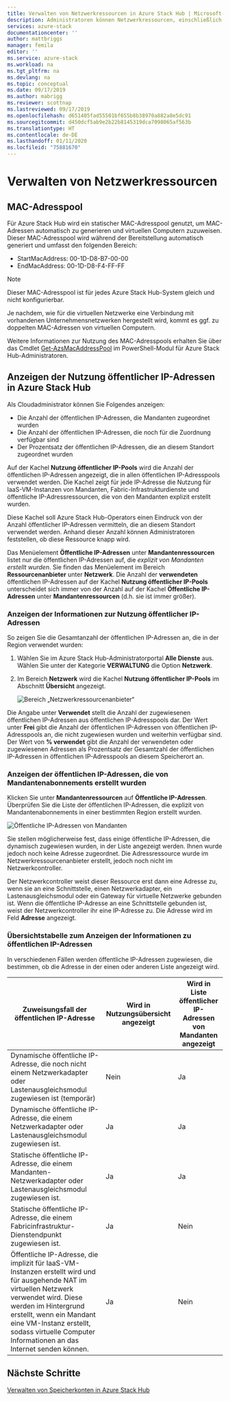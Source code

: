 ```yaml
---
title: Verwalten von Netzwerkressourcen in Azure Stack Hub | Microsoft-Dokumentation
description: Administratoren können Netzwerkressourcen, einschließlich des MAC-Adresspools und der Nutzung öffentlicher IP-Adressen in einer Region verwalten.
services: azure-stack
documentationcenter: ''
author: mattbriggs
manager: femila
editor: ''
ms.service: azure-stack
ms.workload: na
ms.tgt_pltfrm: na
ms.devlang: na
ms.topic: conceptual
ms.date: 09/17/2019
ms.author: mabrigg
ms.reviewer: scottnap
ms.lastreviewed: 09/17/2019
ms.openlocfilehash: d651405fad55501bf655b8b38970a882a8e5dc91
ms.sourcegitcommit: d450dcf5ab9e2b22b8145319dca7098065af563b
ms.translationtype: HT
ms.contentlocale: de-DE
ms.lasthandoff: 01/11/2020
ms.locfileid: "75881670"
---
```

# <a name="manage-network-resources"></a>Verwalten von Netzwerkressourcen

## <a name="mac-address-pool"></a>MAC-Adresspool

Für Azure Stack Hub wird ein statischer MAC-Adresspool genutzt, um MAC-Adressen automatisch zu generieren und virtuellen Computern zuzuweisen.
Dieser MAC-Adresspool wird während der Bereitstellung automatisch generiert und umfasst den folgenden Bereich:

- StartMacAddress: 00-1D-D8-B7-00-00
- EndMacAddress: 00-1D-D8-F4-FF-FF

> [!Note]  
> Dieser MAC-Adresspool ist für jedes Azure Stack Hub-System gleich und nicht konfigurierbar.

Je nachdem, wie für die virtuellen Netzwerke eine Verbindung mit vorhandenen Unternehmensnetzwerken hergestellt wird, kommt es ggf. zu doppelten MAC-Adressen von virtuellen Computern.

Weitere Informationen zur Nutzung des MAC-Adresspools erhalten Sie über das Cmdlet [Get-AzsMacAddressPool](https://docs.microsoft.com/powershell/module/azs.fabric.admin/get-azsmacaddresspool) im PowerShell-Modul für Azure Stack Hub-Administratoren.

## <a name="view-public-ip-address-consumption-in-azure-stack-hub"></a>Anzeigen der Nutzung öffentlicher IP-Adressen in Azure Stack Hub

Als Cloudadministrator können Sie Folgendes anzeigen:
 - Die Anzahl der öffentlichen IP-Adressen, die Mandanten zugeordnet wurden
 - Die Anzahl der öffentlichen IP-Adressen, die noch für die Zuordnung verfügbar sind
 - Der Prozentsatz der öffentlichen IP-Adressen, die an diesem Standort zugeordnet wurden

Auf der Kachel **Nutzung öffentlicher IP-Pools** wird die Anzahl der öffentlichen IP-Adressen angezeigt, die in allen öffentlichen IP-Adresspools verwendet werden. Die Kachel zeigt für jede IP-Adresse die Nutzung für IaaS-VM-Instanzen von Mandanten, Fabric-Infrastrukturdienste und öffentliche IP-Adressressourcen, die von den Mandanten explizit erstellt wurden.

Diese Kachel soll Azure Stack Hub-Operators einen Eindruck von der Anzahl öffentlicher IP-Adressen vermitteln, die an diesem Standort verwendet werden. Anhand dieser Anzahl können Administratoren feststellen, ob diese Ressource knapp wird.

Das Menüelement **Öffentliche IP-Adressen** unter **Mandantenressourcen** listet nur die öffentlichen IP-Adressen auf, die *explizit von Mandanten erstellt wurden*. Sie finden das Menüelement im Bereich **Ressourcenanbieter** unter **Netzwerk**. Die Anzahl der **verwendeten** öffentlichen IP-Adressen auf der Kachel **Nutzung öffentlicher IP-Pools** unterscheidet sich immer von der Anzahl auf der Kachel **Öffentliche IP-Adressen** unter **Mandantenressourcen** (d.h. sie ist immer größer).

### <a name="view-the-public-ip-address-usage-information"></a>Anzeigen der Informationen zur Nutzung öffentlicher IP-Adressen

So zeigen Sie die Gesamtanzahl der öffentlichen IP-Adressen an, die in der Region verwendet wurden:

1. Wählen Sie im Azure Stack Hub-Administratorportal **Alle Dienste** aus. Wählen Sie unter der Kategorie **VERWALTUNG** die Option **Netzwerk**.
1. Im Bereich **Netzwerk** wird die Kachel **Nutzung öffentlicher IP-Pools** im Abschnitt **Übersicht** angezeigt.

    ![Bereich „Netzwerkressourcenanbieter“](media/azure-stack-viewing-public-ip-address-consumption/ip-address-consumption-01.png)

Die Angabe unter **Verwendet** stellt die Anzahl der zugewiesenen öffentlichen IP-Adressen aus öffentlichen IP-Adresspools dar. Der Wert unter **Frei** gibt die Anzahl der öffentlichen IP-Adressen von öffentlichen IP-Adresspools an, die nicht zugewiesen wurden und weiterhin verfügbar sind. Der Wert von **% verwendet** gibt die Anzahl der verwendeten oder zugewiesenen Adressen als Prozentsatz der Gesamtzahl der öffentlichen IP-Adressen in öffentlichen IP-Adresspools an diesem Speicherort an.

### <a name="view-the-public-ip-addresses-that-were-created-by-tenant-subscriptions"></a>Anzeigen der öffentlichen IP-Adressen, die von Mandantenabonnements erstellt wurden

Klicken Sie unter **Mandantenressourcen** auf **Öffentliche IP-Adressen**. Überprüfen Sie die Liste der öffentlichen IP-Adressen, die explizit von Mandantenabonnements in einer bestimmten Region erstellt wurden.

![Öffentliche IP-Adressen von Mandanten](media/azure-stack-viewing-public-ip-address-consumption/ip-address-consumption-02.png)

Sie stellen möglicherweise fest, dass einige öffentliche IP-Adressen, die dynamisch zugewiesen wurden, in der Liste angezeigt werden. Ihnen wurde jedoch noch keine Adresse zugeordnet. Die Adressressource wurde im Netzwerkressourcenanbieter erstellt, jedoch noch nicht im Netzwerkcontroller.

Der Netzwerkcontroller weist dieser Ressource erst dann eine Adresse zu, wenn sie an eine Schnittstelle, einen Netzwerkadapter, ein Lastenausgleichsmodul oder ein Gateway für virtuelle Netzwerke gebunden ist. Wenn die öffentliche IP-Adresse an eine Schnittstelle gebunden ist, weist der Netzwerkcontroller ihr eine IP-Adresse zu. Die Adresse wird im Feld **Adresse** angezeigt.

### <a name="view-the-public-ip-address-information-summary-table"></a>Übersichtstabelle zum Anzeigen der Informationen zu öffentlichen IP-Adressen

In verschiedenen Fällen werden öffentliche IP-Adressen zugewiesen, die bestimmen, ob die Adresse in der einen oder anderen Liste angezeigt wird.

| **Zuweisungsfall der öffentlichen IP-Adresse** | **Wird in Nutzungsübersicht angezeigt** | **Wird in Liste öffentlicher IP-Adressen von Mandanten angezeigt** |
| --- | --- | --- |
| Dynamische öffentliche IP-Adresse, die noch nicht einem Netzwerkadapter oder Lastenausgleichsmodul zugewiesen ist (temporär) |Nein |Ja |
| Dynamische öffentliche IP-Adresse, die einem Netzwerkadapter oder Lastenausgleichsmodul zugewiesen ist. |Ja |Ja |
| Statische öffentliche IP-Adresse, die einem Mandanten-Netzwerkadapter oder Lastenausgleichsmodul zugewiesen ist. |Ja |Ja |
| Statische öffentliche IP-Adresse, die einem Fabricinfrastruktur-Dienstendpunkt zugewiesen ist. |Ja |Nein |
| Öffentliche IP-Adresse, die implizit für IaaS-VM-Instanzen erstellt wird und für ausgehende NAT im virtuellen Netzwerk verwendet wird. Diese werden im Hintergrund erstellt, wenn ein Mandant eine VM-Instanz erstellt, sodass virtuelle Computer Informationen an das Internet senden können. |Ja |Nein |

## <a name="next-steps"></a>Nächste Schritte

[Verwalten von Speicherkonten in Azure Stack Hub](azure-stack-manage-storage-accounts.md)
